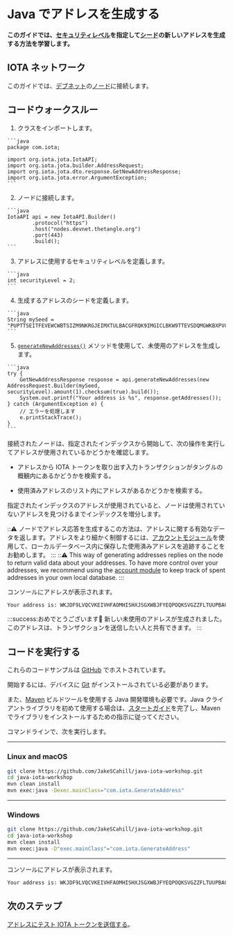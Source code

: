 # Java でアドレスを生成する
<!-- # Generate an address in Java -->

**このガイドでは、[セキュリティレベル](root://getting-started/0.1/clients/security-levels.md)を指定して[シード](root://getting-started/0.1/clients/seeds.md)の新しいアドレスを生成する方法を学習します。**
<!-- **In this guide, you learn how to generate a new address for a [seed](root://getting-started/0.1/clients/seeds.md) with a given [security level](root://getting-started/0.1/clients/security-levels.md).** -->

## IOTA ネットワーク
<!-- ## IOTA network -->

このガイドでは、[デブネット](root://getting-started/0.1/network/iota-networks.md#devnet)の[ノード](root://getting-started/0.1/network/nodes.md)に接続します。
<!-- In this guide, we connect to a [node](root://getting-started/0.1/network/nodes.md) on the [Devnet](root://getting-started/0.1/network/iota-networks.md#devnet). -->

## コードウォークスルー
<!-- ## Code walkthrough -->

1. クラスをインポートします。
  <!-- 1. Import the classes -->

    ```java
    package com.iota;

    import org.iota.jota.IotaAPI;
    import org.iota.jota.builder.AddressRequest;
    import org.iota.jota.dto.response.GetNewAddressResponse;
    import org.iota.jota.error.ArgumentException;
    ```

2. ノードに接続します。
  <!-- 2. Connect to a node -->

    ```java
    IotaAPI api = new IotaAPI.Builder()
            .protocol("https")
            .host("nodes.devnet.thetangle.org")
            .port(443)
            .build();
    ```

3. アドレスに使用するセキュリティレベルを定義します。
  <!-- 3. Define the security level that you want to use for your address -->

    ```java
    int securityLevel = 2;
    ```

4. 生成するアドレスのシードを定義します。
  <!-- 4. Define a seed for which to generate an address -->

    ```java
    String mySeed = "PUPTTSEITFEVEWCWBTSIZM9NKRGJEIMXTULBACGFRQK9IMGICLBKW9TTEVSDQMGWKBXPVCBMMCXWMNPDX";
    ```

5. [`generateNewAddresses()`](https://github.com/iotaledger/iota-java/blob/dev/docs/iota-java/generateNewAddresses.md) メソッドを使用して、未使用のアドレスを生成します。
  <!-- 5. Use the [`generateNewAddresses()`](https://github.com/iotaledger/iota-java/blob/dev/docs/iota-java/generateNewAddresses.md) method to generate an unspent address -->

    ```java
    try {
        GetNewAddressResponse response = api.generateNewAddresses(new AddressRequest.Builder(mySeed, securityLevel).amount(1).checksum(true).build());
        System.out.printf("Your address is %s", response.getAddresses());
    } catch (ArgumentException e) {
        // エラーを処理します
        e.printStackTrace();
    }
    ```

接続されたノードは、指定されたインデックスから開始して、次の操作を実行してアドレスが使用されているかどうかを確認します。
<!-- Starting from the given index, the connected node checks if the address is spent by doing the following: -->

- アドレスから IOTA トークンを取り出す入力トランザクションがタングルの概観内にあるかどうかを検索する。
<!-- - Search its view of the Tangle for input transactions that withdraw from the address -->
- 使用済みアドレスのリスト内にアドレスがあるかどうかを検索する。
<!-- - Search for the address in the list of spent addresses -->

指定されたインデックスのアドレスが使用されていると、ノードは使用されていないアドレスを見つけるまでインデックスを増分します。
<!-- If an address with the given index is spent, the index is incremented until the node finds one that isn't spent. -->

:::warning:
ノードでアドレス応答を生成するこの方法は、アドレスに関する有効なデータを返します。アドレスをより細かく制御するには、[アカウントモジュール](../../account-module/introduction/overview.md)を使用して、ローカルデータベース内に保存した使用済みアドレスを追跡することをお勧めします。
:::
:::warning:
This way of generating addresses replies on the node to return valid data about your addresses. To have more control over your addresses, we recommend using the [account module](../../account-module/introduction/overview.md) to keep track of spent addresses in your own local database.
:::

コンソールにアドレスが表示されます。
<!-- In the console, you should see an address. -->

```bash
Your address is: WKJDF9LVQCVKEIVHFAOMHISHXJSGXWBJFYEQPOQKSVGZZFLTUUPBACNQZTAKXR9TFVKBGYSNSPHRNKKHA
```

:::success:おめでとうございます:tada:
新しい未使用のアドレスが生成されました。このアドレスは、トランザクションを送信したい人と共有できます。
:::
<!-- :::success:Congratulations :tada: -->
<!-- You've just generated a new unspent address. You can share this address with anyone who wants to send you a transaction. -->
<!-- ::: -->

## コードを実行する
<!-- ## Run the code -->

これらのコードサンプルは [GitHub](https://github.com/JakeSCahill/java-iota-workshop) でホストされています。
<!-- These code samples are hosted on [GitHub](https://github.com/JakeSCahill/java-iota-workshop). -->

開始するには、デバイスに [Git](https://git-scm.com/book/en/v2/Getting-Started-Installing-Git) がインストールされている必要があります。
<!-- To get started you need [Git](https://git-scm.com/book/en/v2/Getting-Started-Installing-Git) installed on your device. -->

また、[Maven](https://maven.apache.org/download.cgi) ビルドツールを使用する Java 開発環境も必要です。Java クライアントライブラリを初めて使用する場合は、[スタートガイド](../../getting-started/java-quickstart.md)を完了し、Maven でライブラリをインストールするための指示に従ってください。
<!-- You also need a Java development environment that uses the [Maven](https://maven.apache.org/download.cgi) build tool. If this is your first time using the Java client library, complete our [getting started guide](../../getting-started/java-quickstart.md), and follow the instructions for installing the library with Maven. -->

コマンドラインで、次を実行します。
<!-- In the command-line, do the following: -->

--------------------
### Linux and macOS
```bash
git clone https://github.com/JakeSCahill/java-iota-workshop.git
cd java-iota-workshop
mvn clean install
mvn exec:java -Dexec.mainClass="com.iota.GenerateAddress"
```
---
### Windows
```bash
git clone https://github.com/JakeSCahill/java-iota-workshop.git
cd java-iota-workshop
mvn clean install
mvn exec:java -D"exec.mainClass"="com.iota.GenerateAddress"
```
--------------------

コンソールにアドレスが表示されます。
<!-- In the console, you should see an address. -->

```bash
Your address is: WKJDF9LVQCVKEIVHFAOMHISHXJSGXWBJFYEQPOQKSVGZZFLTUUPBACNQZTAKXR9TFVKBGYSNSPHRNKKHA
```

## 次のステップ
<!-- ## Next steps -->

[アドレスにテスト IOTA トークンを送信する](../java/transfer-iota-tokens.md)。
<!-- [Send test IOTA tokens to your new address](../java/transfer-iota-tokens.md). -->
